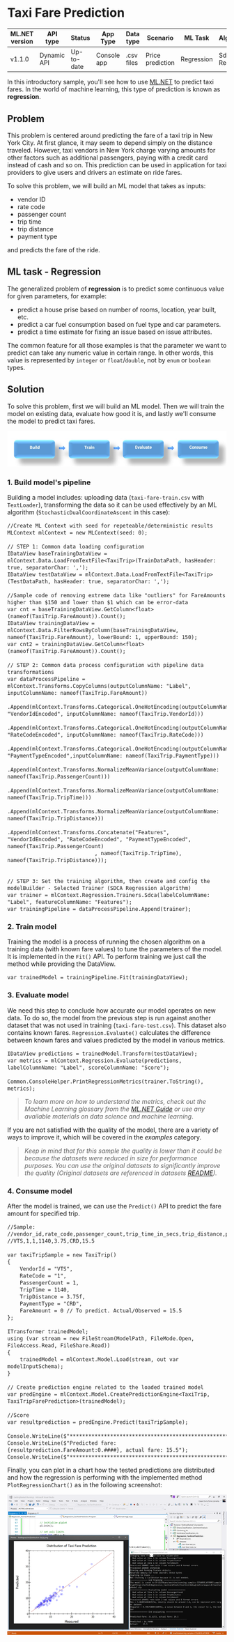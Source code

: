 # Taxi Fare Prediction

| ML.NET version | API type          | Status                        | App Type    | Data type | Scenario            | ML Task                   | Algorithms                  |
|----------------|-------------------|-------------------------------|-------------|-----------|---------------------|---------------------------|-----------------------------|
| v1.1.0           | Dynamic API | Up-to-date | Console app | .csv files | Price prediction | Regression | Sdca Regression |

In this introductory sample, you'll see how to use [ML.NET](https://www.microsoft.com/net/learn/apps/machine-learning-and-ai/ml-dotnet) to predict taxi fares. In the world of machine learning, this type of prediction is known as **regression**.

## Problem
This problem is centered around predicting the fare of a taxi trip in New York City. At first glance, it may seem to depend simply on the distance traveled. However, taxi vendors in New York charge varying amounts for other factors such as additional passengers, paying with a credit card instead of cash and so on. This prediction can be used in application for taxi providers to give users and drivers an estimate on ride fares.

To solve this problem, we will build an ML model that takes as inputs: 
* vendor ID
* rate code
* passenger count
* trip time
* trip distance
* payment type

and predicts the fare of the ride.

## ML task - Regression
The generalized problem of **regression** is to predict some continuous value for given parameters, for example:
* predict a house prise based on number of rooms, location, year built, etc.
* predict a car fuel consumption based on fuel type and car parameters.
* predict a time estimate for fixing an issue based on issue attributes.

The common feature for all those examples is that the parameter we want to predict can take any numeric value in certain range. In other words, this value is represented by `integer` or `float`/`double`, not by `enum` or `boolean` types.

## Solution
To solve this problem, first we will build an ML model. Then we will train the model on existing data, evaluate how good it is, and lastly we'll consume the model to predict taxi fares.

![Build -> Train -> Evaluate -> Consume](../shared_content/modelpipeline.png)

### 1. Build model's pipeline

Building a model includes: uploading data (`taxi-fare-train.csv` with `TextLoader`), transforming the data so it can be used effectively by an ML algorithm (`StochasticDualCoordinateAscent` in this case):

```CSharp
//Create ML Context with seed for repeteable/deterministic results
MLContext mlContext = new MLContext(seed: 0);

// STEP 1: Common data loading configuration
IDataView baseTrainingDataView = mlContext.Data.LoadFromTextFile<TaxiTrip>(TrainDataPath, hasHeader: true, separatorChar: ',');
IDataView testDataView = mlContext.Data.LoadFromTextFile<TaxiTrip>(TestDataPath, hasHeader: true, separatorChar: ',');

//Sample code of removing extreme data like "outliers" for FareAmounts higher than $150 and lower than $1 which can be error-data 
var cnt = baseTrainingDataView.GetColumn<float>(nameof(TaxiTrip.FareAmount)).Count();
IDataView trainingDataView = mlContext.Data.FilterRowsByColumn(baseTrainingDataView, nameof(TaxiTrip.FareAmount), lowerBound: 1, upperBound: 150);
var cnt2 = trainingDataView.GetColumn<float>(nameof(TaxiTrip.FareAmount)).Count();

// STEP 2: Common data process configuration with pipeline data transformations
var dataProcessPipeline = mlContext.Transforms.CopyColumns(outputColumnName: "Label", inputColumnName: nameof(TaxiTrip.FareAmount))
                            .Append(mlContext.Transforms.Categorical.OneHotEncoding(outputColumnName: "VendorIdEncoded", inputColumnName: nameof(TaxiTrip.VendorId)))
                            .Append(mlContext.Transforms.Categorical.OneHotEncoding(outputColumnName: "RateCodeEncoded", inputColumnName: nameof(TaxiTrip.RateCode)))
                            .Append(mlContext.Transforms.Categorical.OneHotEncoding(outputColumnName: "PaymentTypeEncoded",inputColumnName: nameof(TaxiTrip.PaymentType)))
                            .Append(mlContext.Transforms.NormalizeMeanVariance(outputColumnName: nameof(TaxiTrip.PassengerCount)))
                            .Append(mlContext.Transforms.NormalizeMeanVariance(outputColumnName: nameof(TaxiTrip.TripTime)))
                            .Append(mlContext.Transforms.NormalizeMeanVariance(outputColumnName: nameof(TaxiTrip.TripDistance)))
                            .Append(mlContext.Transforms.Concatenate("Features", "VendorIdEncoded", "RateCodeEncoded", "PaymentTypeEncoded", nameof(TaxiTrip.PassengerCount)
                            , nameof(TaxiTrip.TripTime), nameof(TaxiTrip.TripDistance)));


// STEP 3: Set the training algorithm, then create and config the modelBuilder - Selected Trainer (SDCA Regression algorithm)                            
var trainer = mlContext.Regression.Trainers.Sdca(labelColumnName: "Label", featureColumnName: "Features");
var trainingPipeline = dataProcessPipeline.Append(trainer);
```

### 2. Train model
Training the model is a process of running the chosen algorithm on a training data (with known fare values) to tune the parameters of the model. It is implemented in the `Fit()` API. To perform training we just call the method while providing the DataView.
```CSharp
var trainedModel = trainingPipeline.Fit(trainingDataView);
```
### 3. Evaluate model
We need this step to conclude how accurate our model operates on new data. To do so, the model from the previous step is run against another dataset that was not used in training (`taxi-fare-test.csv`). This dataset also contains known fares. `Regression.Evaluate()` calculates the difference between known fares and values predicted by the model in various metrics.

```CSharp
IDataView predictions = trainedModel.Transform(testDataView);
var metrics = mlContext.Regression.Evaluate(predictions, labelColumnName: "Label", scoreColumnName: "Score");

Common.ConsoleHelper.PrintRegressionMetrics(trainer.ToString(), metrics);

```
>*To learn more on how to understand the metrics, check out the Machine Learning glossary from the [ML.NET Guide](https://docs.microsoft.com/en-us/dotnet/machine-learning/) or use any available materials on data science and machine learning*.

If you are not satisfied with the quality of the model, there are a variety of ways to improve it, which will be covered in the *examples* category.

>*Keep in mind that for this sample the quality is lower than it could be because the datasets were reduced in size for performance purposes. You can use the original datasets to significantly improve the quality (Original datasets are referenced in datasets [README](../../../../datasets/README.md)).*

### 4. Consume model
After the model is trained, we can use the `Predict()` API to predict the fare amount for specified trip. 

```CSharp
//Sample: 
//vendor_id,rate_code,passenger_count,trip_time_in_secs,trip_distance,payment_type,fare_amount
//VTS,1,1,1140,3.75,CRD,15.5

var taxiTripSample = new TaxiTrip()
{
    VendorId = "VTS",
    RateCode = "1",
    PassengerCount = 1,
    TripTime = 1140,
    TripDistance = 3.75f,
    PaymentType = "CRD",
    FareAmount = 0 // To predict. Actual/Observed = 15.5
};

ITransformer trainedModel;
using (var stream = new FileStream(ModelPath, FileMode.Open, FileAccess.Read, FileShare.Read))
{
    trainedModel = mlContext.Model.Load(stream, out var modelInputSchema);
}

// Create prediction engine related to the loaded trained model
var predEngine = mlContext.Model.CreatePredictionEngine<TaxiTrip, TaxiTripFarePrediction>(trainedModel);

//Score
var resultprediction = predEngine.Predict(taxiTripSample);

Console.WriteLine($"**********************************************************************");
Console.WriteLine($"Predicted fare: {resultprediction.FareAmount:0.####}, actual fare: 15.5");
Console.WriteLine($"**********************************************************************");

```

Finally, you can plot in a chart how the tested predictions are distributed and how the regression is performing with the implemented method `PlotRegressionChart()` as in the following screenshot:


![Regression plot-chart](images/Sample-Regression-Chart.png)

